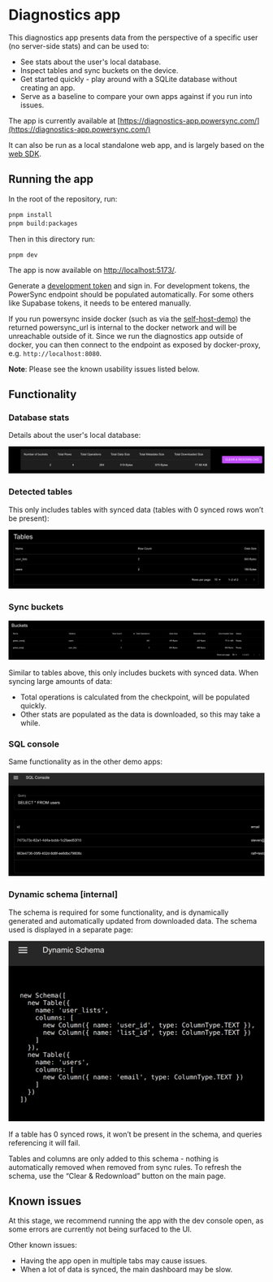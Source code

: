 # Diagnostics app

This diagnostics app presents data from the perspective of a specific user (no server-side stats) and can be used to:

- See stats about the user's local database.
- Inspect tables and sync buckets on the device.
- Get started quickly - play around with a SQLite database without creating an app.
- Serve as a baseline to compare your own apps against if you run into issues.

The app is currently available at [https://diagnostics-app.powersync.com/](https://diagnostics-app.powersync.com/)

It can also be run as a local standalone web app, and is largely based on the [web SDK](/packages/web/).

## Running the app

In the root of the repository, run:

```sh
pnpm install
pnpm build:packages
```

Then in this directory run:

```
pnpm dev
```

The app is now available on [http://localhost:5173/](http://localhost:5173/).

Generate a [development token](https://docs.powersync.com/usage/installation/authentication-setup/development-tokens) and sign in. For development tokens, the PowerSync endpoint should be populated automatically. For some others like Supabase tokens, it needs to be entered manually.

If you run powersync inside docker (such as via the [self-host-demo](https://github.com/powersync-ja/self-host-demo)) the returned powersync_url is internal to the docker network and will be unreachable outside of it. Since we run the diagnostics app outside of docker, you can then connect to the endpoint as exposed by docker-proxy, e.g. `http://localhost:8080`.

**Note**: Please see the known usability issues listed below.

## Functionality

### Database stats

Details about the user's local database:

![](public/images/diagnostics-app-stats.png)

### Detected tables

This only includes tables with synced data (tables with 0 synced rows won’t be present):

![](public/images/diagnostics-app-detected-tables.png)

### Sync buckets

![](public/images/diagnostics-app-buckets.png)

Similar to tables above, this only includes buckets with synced data.
When syncing large amounts of data:

- Total operations is calculated from the checkpoint, will be populated quickly.
- Other stats are populated as the data is downloaded, so this may take a while.

### SQL console

Same functionality as in the other demo apps:

![](public/images/diagnostics-app-sql-console.png)

### Dynamic schema [internal]

The schema is required for some functionality, and is dynamically generated and automatically updated from downloaded data. The schema used is displayed in a separate page:

![](public/images/diagnostics-app-schema.png)

If a table has 0 synced rows, it won’t be present in the schema, and queries referencing it will fail.

Tables and columns are only added to this schema - nothing is automatically removed when removed from sync rules. To refresh the schema, use the “Clear & Redownload” button on the main page.

## Known issues

At this stage, we recommend running the app with the dev console open, as some errors are currently not being surfaced to the UI.

Other known issues:

- Having the app open in multiple tabs may cause issues.
- When a lot of data is synced, the main dashboard may be slow.
